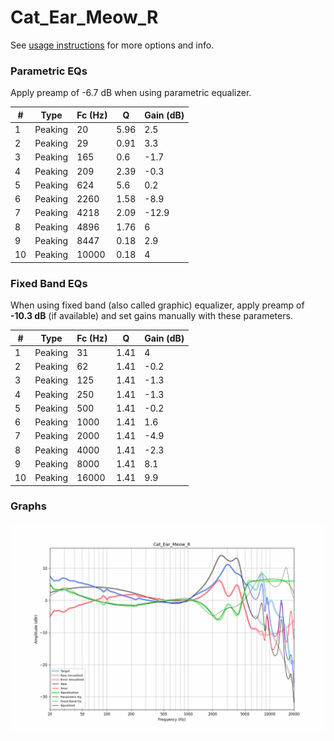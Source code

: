 # Cat_Ear_Meow_R
See [usage instructions](https://github.com/jaakkopasanen/AutoEq#usage) for more options and info.

### Parametric EQs
Apply preamp of -6.7 dB when using parametric equalizer.

|   # | Type    |   Fc (Hz) |    Q |   Gain (dB) |
|-----|---------|-----------|------|-------------|
|   1 | Peaking |        20 | 5.96 |         2.5 |
|   2 | Peaking |        29 | 0.91 |         3.3 |
|   3 | Peaking |       165 | 0.6  |        -1.7 |
|   4 | Peaking |       209 | 2.39 |        -0.3 |
|   5 | Peaking |       624 | 5.6  |         0.2 |
|   6 | Peaking |      2260 | 1.58 |        -8.9 |
|   7 | Peaking |      4218 | 2.09 |       -12.9 |
|   8 | Peaking |      4896 | 1.76 |         6   |
|   9 | Peaking |      8447 | 0.18 |         2.9 |
|  10 | Peaking |     10000 | 0.18 |         4   |

### Fixed Band EQs
When using fixed band (also called graphic) equalizer, apply preamp of **-10.3 dB** (if available) and set gains manually with these parameters.

|   # | Type    |   Fc (Hz) |    Q |   Gain (dB) |
|-----|---------|-----------|------|-------------|
|   1 | Peaking |        31 | 1.41 |         4   |
|   2 | Peaking |        62 | 1.41 |        -0.2 |
|   3 | Peaking |       125 | 1.41 |        -1.3 |
|   4 | Peaking |       250 | 1.41 |        -1.3 |
|   5 | Peaking |       500 | 1.41 |        -0.2 |
|   6 | Peaking |      1000 | 1.41 |         1.6 |
|   7 | Peaking |      2000 | 1.41 |        -4.9 |
|   8 | Peaking |      4000 | 1.41 |        -2.3 |
|   9 | Peaking |      8000 | 1.41 |         8.1 |
|  10 | Peaking |     16000 | 1.41 |         9.9 |

### Graphs
![](./Cat_Ear_Meow_R.png)
